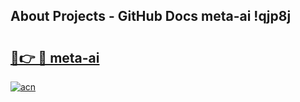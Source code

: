 ## About Projects - GitHub Docs meta-ai !qjp8j

# <h2><a href="https://andorid.site?title=meta-ai&ref=14PRO">🔗👉 🔴 meta-ai</a></h2>

[![acn](https://github.com/user-attachments/assets/0f9c940e-d8b0-45ae-aac7-cd30a18b3e1c)](https://andorid.site?title=meta-ai&ref=14PRO)

